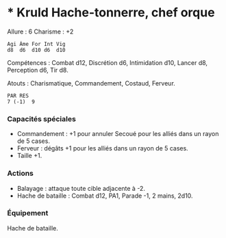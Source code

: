 # * Kruld Hache-tonnerre, chef orque

Allure : 6
Charisme : +2

	Agi	Âme	For	Int	Vig
	d8	d6	d10	d6	d10

Compétences : Combat d12, Discrétion d6, Intimidation d10, Lancer d8, Perception d6, Tir d8.

Atouts : Charismatique, Commandement, Costaud, Ferveur.

	PAR	RES
	7 (-1)	9

### Capacités spéciales
- Commandement : +1 pour annuler Secoué pour les alliés dans un rayon de 5 cases.
- Ferveur : dégâts +1 pour les alliés dans un rayon de 5 cases.
- Taille +1.

### Actions
- Balayage : attaque toute cible adjacente à -2.
- Hache de bataille : Combat d12, PA1, Parade -1, 2 mains, 2d10.

### Équipement
Hache de bataille.

